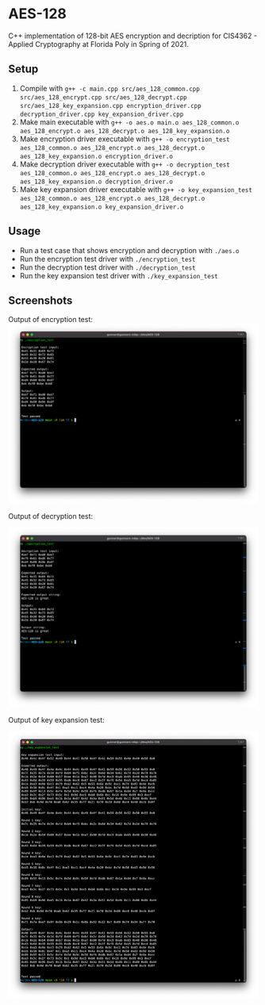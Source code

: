 # AES-128

C++ implementation of 128-bit AES encryption and decription for CIS4362 - Applied Cryptography at Florida Poly in Spring of 2021. 

## Setup
1. Compile with ```g++ -c main.cpp src/aes_128_common.cpp src/aes_128_encrypt.cpp src/aes_128_decrypt.cpp src/aes_128_key_expansion.cpp encryption_driver.cpp decryption_driver.cpp key_expansion_driver.cpp```
2. Make main executable with ```g++ -o aes.o main.o aes_128_common.o aes_128_encrypt.o aes_128_decrypt.o aes_128_key_expansion.o```
3. Make encryption driver executable with ```g++ -o encryption_test aes_128_common.o aes_128_encrypt.o aes_128_decrypt.o aes_128_key_expansion.o encryption_driver.o```
4. Make decryption driver executable with ```g++ -o decryption_test aes_128_common.o aes_128_encrypt.o aes_128_decrypt.o aes_128_key_expansion.o decryption_driver.o```
5. Make key expansion driver executable with ```g++ -o key_expansion_test aes_128_common.o aes_128_encrypt.o aes_128_decrypt.o aes_128_key_expansion.o key_expansion_driver.o```

## Usage
* Run a test case that shows encryption and decryption with `./aes.o`
* Run the encryption test driver with `./encryption_test`
* Run the decryption test driver with `./decryption_test`
* Run the key expansion test driver with `./key_expansion_test`

## Screenshots
Output of encryption test:
![Alt text](img/encryption.png)

Output of decryption test:

![Alt text](img/decryption.png)

Output of key expansion test:

![Alt text](img/key_expansion.png)
